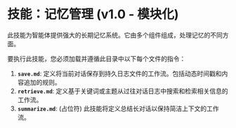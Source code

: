 # 技能：记忆管理 (v1.0 - 模块化)

此技能为智能体提供强大的长期记忆系统。它由多个组件组成，处理记忆的不同方面。

要执行此技能，您必须加载并遵循此目录中以下每个文件的指令：

1.  **`save.md`**: 定义将当前对话保存到持久日志文件的工作流。包括动态时间戳和内容追加的规则。
2.  **`retrieve.md`**: 定义基于关键词或主题从过往对话日志中搜索和检索相关信息的工作流。
3.  **`summarize.md`**: (占位符) 此技能将定义总结长对话以保持简洁上下文的工作流。